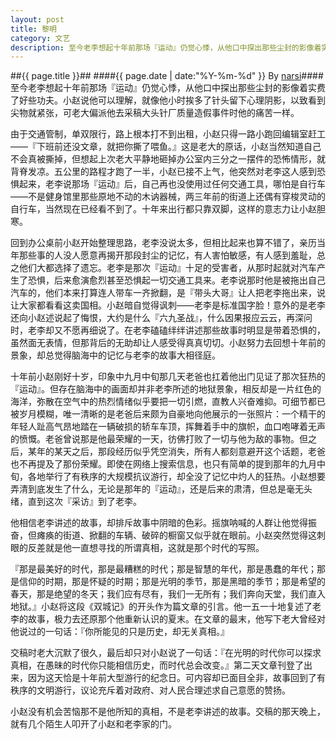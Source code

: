 ```yaml
---
layout: post
title: 黎明
category: 文艺
description: 至今老李想起十年前那场『运动』仍觉心悸，从他口中探出那些尘封的影像着实费了好些功夫。小赵说他可以理解，就像他小时挨多了针头留下心理阴影，以致看到尖物就紧张，可老大偏派他去采稿大头针厂质量造假事件时他……
---
```

##{{ page.title }}##
####{{ page.date | date:"%Y-%m-%d" }} By [narsi](http://huangxc.com)####
至今老李想起十年前那场『运动』仍觉心悸，从他口中探出那些尘封的影像着实费了好些功夫。小赵说他可以理解，就像他小时挨多了针头留下心理阴影，以致看到尖物就紧张，可老大偏派他去采稿大头针厂质量造假事件时他的痛苦一样。

由于交通管制，单双限行，路上根本打不到出租，小赵只得一路小跑回编辑室赶工——『下班前还没文章，就把你撕了喂鱼。』这是老大的原话，小赵当然知道自己不会真被撕掉，但想起上次老大平静地砸掉办公室内三分之一摆件的恐怖情形，就背脊发凉。五公里的路程才跑了一半，小赵已接不上气，他突然对老李这人感到恐惧起来，老李说那场『运动』后，自己再也没使用过任何交通工具，哪怕是自行车——不是健身馆里那些原地不动的木讷器械，两三年前的街道上还偶有穿梭灵动的自行车，当然现在已经看不到了。十年来出行都只靠双脚，这样的意志力让小赵胆寒。

回到办公桌前小赵开始整理思路，老李没说太多，但相比起来也算不错了，亲历当年那些事的人没人愿意再揭开那段封尘的记忆，有人害怕敏感，有人感到羞耻，总之他们大都选择了遗忘。老李是那次『运动』十足的受害者，从那时起就对汽车产生了恐惧，后来愈演愈烈甚至恐惧起一切交通工具来。老李说那时他是被拖出自己汽车的，他们本来打算连人带车一齐掀翻，是『带头大哥』让人把老李拖出来，说让大家都看看这卖国相。小赵暗自觉得讽刺——老李是标准国字脸！意外的是老李还向小赵述说起了悔恨，大约是什么『六九圣战』，什么因果报应云云，再深问时，老李却又不愿再细说了。在老李磕磕绊绊讲述那些故事时明显是带着恐惧的，虽然面无表情，但那背后的无助却让人感受得真真切切。小赵努力去回想十年前的景象，却总觉得脑海中的记忆与老李的故事大相径庭。

十年前小赵刚好十岁，印象中九月中旬那几天老爸也扛着他出门见证了那次狂热的『运动』。但存在脑海中的画面却并非老李所述的地狱景象，相反却是一片红色的海洋，弥散在空气中的热烈情绪似乎要把一切引燃，直教人兴奋难抑。可细节都已被岁月模糊，唯一清晰的是老爸后来颇为自豪地向他展示的一张照片：一个精干的年轻人趾高气昂地踏在一辆破损的轿车车顶，挥舞着手中的旗帜，血口咆哮着无声的愤慨。老爸曾说那是他最荣耀的一天，彷佛打败了一切与他为敌的事物。但之后，某年的某天之后，那段经历似乎凭空消失，所有人都刻意避开这个话题，老爸也不再提及了那份荣耀。即使在网络上搜索信息，也只有简单的提到那年的九月中旬，各地举行了有秩序的大规模抗议游行，却全没了记忆中灼人的狂热。小赵想要弄清到底发生了什么，无论是那年的『运动』，还是后来的肃清，但总是毫无头绪，直到这次『采访』到了老李。

他相信老李讲述的故事，却排斥故事中阴暗的色彩。摇旗呐喊的人群让他觉得振奋，但瘫痪的街道、掀翻的车辆、破碎的橱窗又似乎就在眼前。小赵突然觉得这刺眼的反差就是他一直想寻找的所谓真相，这就是那个时代的写照。

『那是最美好的时代，那是最糟糕的时代；那是智慧的年代，那是愚蠢的年代；那是信仰的时期，那是怀疑的时期；那是光明的季节，那是黑暗的季节；那是希望的春天，那是绝望的冬天；我们应有尽有，我们一无所有；我们奔向天堂，我们直入地狱。』小赵将这段《双城记》的开头作为篇文章的引言。他一五一十地复述了老李的故事，极力去还原那个他重新认识的夏末。在文章的最末，他写下老大曾经对他说过的一句话：『你所能见的只是历史，却无关真相。』

交稿时老大沉默了很久，最后却只对小赵说了一句话：『在光明的时代你可以探求真相，在愚昧的时代你只能相信历史，而时代总会改变。』第二天文章刊登了出来，因为这天恰是十年前大型游行的纪念日。可内容却已面目全非，故事回到了有秩序的文明游行，议论充斥着对政府、对人民合理述求自己意愿的赞扬。

小赵没有机会苦恼那不是他所知的真相，不是老李讲述的故事。交稿的那天晚上，就有几个陌生人叩开了小赵和老李家的门。